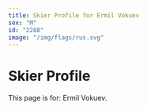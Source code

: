 ```yaml
---
title: Skier Profile for Ermil Vokuev
sex: "M"
id: "2288"
image: "/img/flags/rus.svg" 
---
```


# Skier Profile

This page is for: Ermil Vokuev.
    